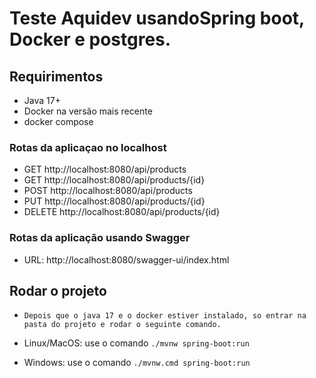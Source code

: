 # Teste Aquidev usandoSpring boot, Docker e postgres.

## Requirimentos 

- Java 17+
- Docker na versão mais recente
- docker compose

### Rotas da aplicaçao no localhost

- GET    http://localhost:8080/api/products
- GET    http://localhost:8080/api/products/{id}
- POST   http://localhost:8080/api/products
- PUT    http://localhost:8080/api/products/{id}
- DELETE http://localhost:8080/api/products/{id}

### Rotas da aplicação usando Swagger

- URL: http://localhost:8080/swagger-ui/index.html

## Rodar o projeto

- `Depois que o java 17 e o docker estiver instalado, so entrar na pasta do projeto e rodar o seguinte comando.`

- Linux/MacOS: use o comando `./mvnw spring-boot:run`
- Windows: use o comando `./mvnw.cmd spring-boot:run`
